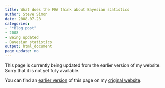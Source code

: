 ```yaml
---
title: What does the FDA think about Bayesian statistics
author: Steve Simon
date: 2008-07-28
categories:
- "*Blog post"
- 2008
- Being updated
- Bayesian statistics
output: html_document
page_update: no
---
```


This page is currently being updated from the earlier version of my website. Sorry that it is not yet fully available.

<!---More--->

You can find an [earlier version][sim1] of this page on my [original website][sim2].

[sim1]: http://www.pmean.com/08/FdaOnBayes.html
[sim2]: http://www.pmean.com/original_site.html
